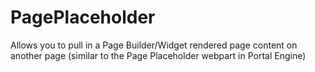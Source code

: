 # PagePlaceholder
Allows you to pull in a Page Builder/Widget rendered page content on another page (similar to the Page Placeholder webpart in Portal Engine)
